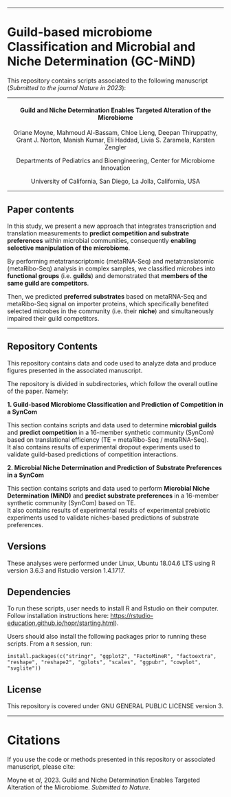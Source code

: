 ***

# Guild-based microbiome Classification and Microbial and Niche Determination (GC-MiND)

This repository contains scripts associated to the following manuscript (_Submitted to the journal Nature in 2023_):  

***

<h4> <p align ="center">Guild and Niche Determination Enables Targeted Alteration of the Microbiome</p> </h4>

<p align ="center">Oriane Moyne, Mahmoud Al-Bassam, Chloe Lieng, Deepan Thiruppathy, Grant J. Norton, Manish Kumar, Eli Haddad, Livia S. Zaramela, Karsten Zengler</p>

<p align ="center">Departments of Pediatrics and Bioengineering, Center for Microbiome Innovation</p>  <p align ="center">University of California, San Diego, La Jolla, California, USA</p>

***  

## Paper contents

In this study, we present a new approach that integrates transcription and translation measurements to __predict competition and substrate preferences__ within microbial communities, consequently __enabling selective manipulation of the microbiome__.  

By performing metatranscriptomic (metaRNA-Seq) and metatranslatomic (metaRibo-Seq) analysis in complex samples, we classified microbes into __functional groups__ (i.e. __guilds__) and demonstrated that __members of the same guild are competitors__.  

Then, we predicted __preferred substrates__ based on metaRNA-Seq and metaRibo-Seq signal on importer proteins, which specifically benefited selected microbes in the community (i.e. their __niche__) and simultaneously impaired their guild competitors. 

***

## Repository Contents

This repository contains data and code used to analyze data and produce figures presented in the associated manuscript.  

The repository is divided in subdirectories, which follow the overall outline of the paper. Namely:  

__1. Guild-based Microbiome Classification and Prediction of Competition in a SynCom__  

This section contains scripts and data used to determine __microbial guilds__ and __predict competition__ in a 16-member synthetic community (SynCom) based on translational efficiency (TE = metaRibo-Seq / metaRNA-Seq).  
It also contains results of experimental dropout experiments used to validate guild-based predictions of competition interactions.  

__2. Microbial Niche Determination and Prediction of Substrate Preferences in a SynCom__  

This section contains scripts and data used to perform __Microbial Niche Determination (MiND)__ and __predict substrate preferences__ in a 16-member synthetic community (SynCom) based on TE.  
It also contains results of experimental results of experimental prebiotic experiments used to validate niches-based predictions of substrate preferences.  

## Versions  

These analyses were performed under Linux, Ubuntu 18.04.6 LTS using R version 3.6.3 and Rstudio version 1.4.1717. 

## Dependencies

To run these scripts, user needs to install R and Rstudio on their computer. Follow installation instructions here: https://rstudio-education.github.io/hopr/starting.html).  

Users should also install the following packages prior to running these scripts. From a ```R``` session, run:  

```
install.packages(c("stringr", "ggplot2", "FactoMineR", "factoextra", "reshape", "reshape2", "gplots", "scales", "ggpubr", "cowplot", "svglite"))
```

## License

This repository is covered under GNU GENERAL PUBLIC LICENSE version 3.

***

# Citations  

If you use the code or methods presented in this repository or associated manuscript, please cite:  

Moyne et _al_, 2023. Guild and Niche Determination Enables Targeted Alteration of the Microbiome. _Submitted to Nature_.  



